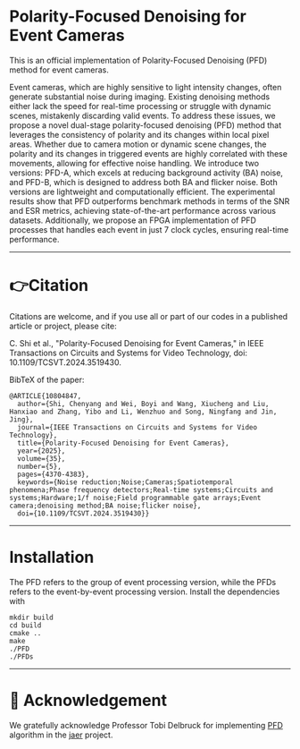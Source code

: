 # Polarity-Focused Denoising for Event Cameras
This is an official implementation of Polarity-Focused Denoising (PFD) method for event cameras.

Event cameras, which are highly sensitive to light intensity changes, often generate substantial noise during imaging. Existing denoising methods either lack the speed for real-time processing or struggle with dynamic scenes, mistakenly discarding valid events. To address these issues, we propose a novel dual-stage polarity-focused denoising (PFD) method that leverages the consistency of polarity and its changes within local pixel areas. Whether due to camera motion or dynamic scene changes, the polarity and its changes in triggered events are highly correlated with these movements, allowing for effective noise handling. We introduce two versions: PFD-A, which excels at reducing background activity (BA) noise, and PFD-B, which is designed to address both BA and flicker noise. Both versions are lightweight and computationally efficient. The experimental results show that PFD outperforms benchmark methods in terms of the SNR and ESR metrics, achieving state-of-the-art performance across various datasets. Additionally, we propose an FPGA implementation of PFD processes that handles each event in just 7 clock cycles, ensuring real-time performance.

****
# 👉Citation   

Citations are welcome, and if you use all or part of our codes in a published article or project, please cite: 

C. Shi et al., "Polarity-Focused Denoising for Event Cameras," in IEEE Transactions on Circuits and Systems for Video Technology, doi: 10.1109/TCSVT.2024.3519430.

BibTeX of the paper:  
```
@ARTICLE{10804847,
  author={Shi, Chenyang and Wei, Boyi and Wang, Xiucheng and Liu, Hanxiao and Zhang, Yibo and Li, Wenzhuo and Song, Ningfang and Jin, Jing},
  journal={IEEE Transactions on Circuits and Systems for Video Technology}, 
  title={Polarity-Focused Denoising for Event Cameras}, 
  year={2025},
  volume={35},
  number={5},
  pages={4370-4383},
  keywords={Noise reduction;Noise;Cameras;Spatiotemporal phenomena;Phase frequency detectors;Real-time systems;Circuits and systems;Hardware;1/f noise;Field programmable gate arrays;Event camera;denoising method;BA noise;flicker noise},
  doi={10.1109/TCSVT.2024.3519430}}
```

****

# Installation
The PFD refers to the group of event processing version, while the PFDs refers to the event-by-event processing version.
Install the dependencies with

```
mkdir build
cd build
cmake ..
make
./PFD
./PFDs
```

****

# :clap: Acknowledgement
We gratefully acknowledge Professor Tobi Delbruck for implementing [PFD](https://github.com/SensorsINI/jaer/blob/master/src/net/sf/jaer/eventprocessing/filter/SpatioTemporalCorrelationFilter.java) algorithm in the [jaer](https://github.com/SensorsINI/jaer) project.
